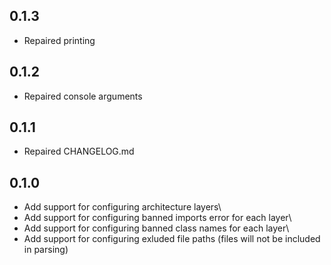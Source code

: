 ## 0.1.3
- Repaired printing
## 0.1.2
- Repaired console arguments
## 0.1.1
- Repaired CHANGELOG.md
## 0.1.0
- Add support for configuring architecture layers\
- Add support for configuring banned imports error for each layer\
- Add support for configuring banned class names for each layer\
- Add support for configuring exluded file paths (files will not be included in parsing)